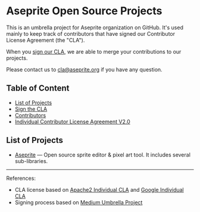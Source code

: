 Aseprite Open Source Projects
=============================

This is an umbrella project for Aseprite organization on GitHub.
It's used mainly to keep track of contributors that have signed
our Contributor License Agreement (the "CLA").

When you [sign our CLA](sign-cla.md), we are able to merge your
contributions to our projects.

Please contact us to [cla@aseprite.org](mailto:cla@aseprite.org) if
you have any question.


Table of Content
----------------

* [List of Projects](#list-of-projects)
* [Sign the CLA](sign-cla.md)
* [Contributors](contributors)
* [Individual Contributor License Agreement V2.0](cla.md)


List of Projects
----------------

* [Aseprite](https://github.com/aseprite/aseprite) &mdash; Open source
  sprite editor & pixel art tool. It includes several sub-libraries.

----

References:

* CLA license based on [Apache2 Individual CLA](https://www.apache.org/licenses/icla.txt) and [Google Individual CLA](https://cla.developers.google.com/about/google-individual)
* Signing process based on [Medium Umbrella Project](https://github.com/Medium/opensource)
